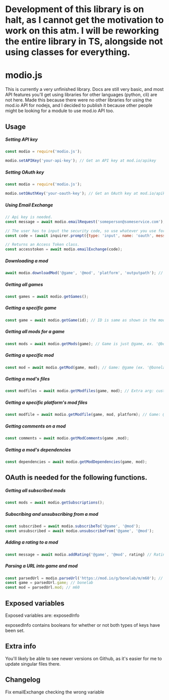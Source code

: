 # Development of this library is on halt, as I cannot get the motivation to work on this atm. I will be reworking the entire library in TS, alongside not using classes for everything.

# modio.js

This is currently a very unfinished library.
Docs are still very basic, and most API features you'll get using libraries for other languages (python, cli) are not here.
Made this because there were no other libraries for using the mod.io API for nodejs, and I decided to publish it because other people might be looking for a module to use mod.io API too.

## Usage

##### Setting API key

```js
const modio = require('modio.js');

modio.setAPIKey('your-api-key'); // Get an API key at mod.io/apikey
```

##### Setting OAuth key

```js
const modio = require('modio.js');

modio.setOAuthKey('your-oauth-key'); // Get an OAuth key at mod.io/apikey
```

##### Using Email Exchange

```js
// Api key is needed.
const message = await modio.emailRequest('someperson@someservice.com');

// The user has to input the security code, so use whatever you use for getting user input.
const code = (await inquirer.prompt({type: 'input', name: 'oauth', message: 'Input the OAuth key you got.'})).oauth;

// Returns an Access Token class.
const accesstoken = await modio.emailExchange(code);
```

##### Downloading a mod

```js
await modio.downloadMod('@game', '@mod', 'platform', 'outputpath'); //  Uses ID's like'@bonelab', '@m60'. File id's are not supported yet, but will be in a future update.
```

##### Getting all games

```js
const games = await modio.getGames();
```

##### Getting a specific game

```js
const game = await modio.getGame(id); // ID is same as shown in the mod download example ('@bonelab')
```

##### Getting all mods for a game

```js
const mods = await modio.getMods(game); // Game is just @game, ex. '@bonelab'
```

##### Getting a specific mod

```js
const mod = await modio.getMod(game, mod); // Game: @game (ex. '@bonelab'), mod: @mod (ex. '@m60')
```

##### Getting a mod's files

```js
const modfiles = await modio.getModfiles(game, mod); // Extra arg: customErrorHandler. This arg is a function that handles mod request and modfile request errors. It gets the gameid, modid, res json, modfile res json and firstCall bool sent in. firstCall is an internal arg, which is passed in as false. Pass this in as the 4th argument to getModfiles if you decide to re-call getModfiles.
```

##### Getting a specific platform's mod files

```js
const modfile = await modio.getModfile(game, mod, platform); // Game: @game (ex. '@bonelab'), mod: @mod (ex. '@m60'), platform: 'platform', ex. 'windows'
```

##### Getting comments on a mod

```js
const comments = await modio.getModComments(game ,mod);
```

##### Getting a mod's dependencies

```js
const dependencies = await modio.getModDependencies(game, mod);
```
## OAuth is needed for the following functions.

##### Getting all subscribed mods

```js
const mods = await modio.getSubscriptions();
```

##### Subscribing and unsubscribing from a mod

```js
const subscribed = await modio.subscribeTo('@game', '@mod');
const unsubscribed = await modio.unsubscribeFrom('@game', '@mod');
```

##### Adding a rating to a mod

```js
const message = await modio.addRating('@game', '@mod', rating) // Rating can be -1, 0 or 1. -1 is negative, 0 removes previous rating and 1 is positive.
```

##### Parsing a URL into game and mod

```js
const parsedUrl = modio.parseUrl('https://mod.io/g/bonelab/m/m60'); // Parses url into an object containing game and mod. These are the game and mod params you need for most other functions.
const game = parsedUrl.game; // bonelab
const mod = parsedUrl.mod; // m60
```

## Exposed variables

Exposed variables are:
exposedInfo

exposedInfo contains booleans for whether or not both types of keys have been set.

## Extra info

You'll likely be able to see newer versions on Github, as it's easier for me to update singular files there.

## Changelog

Fix emailExchange checking the wrong variable
